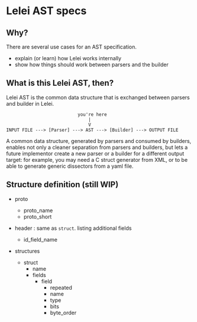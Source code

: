 Lelei AST specs
===============

Why?
----

There are several use cases for an AST specification.

* explain (or learn) how Lelei works internally
* show how things should work between parsers and the builder

What is this Lelei AST, then?
-----------------------

Lelei AST is the common data structure that is exchanged between
parsers and builder in Lelei.

```
                           you're here
                               |
                               V
INPUT FILE ---> [Parser] ---> AST ---> [Builder] ---> OUTPUT FILE
```

A common data structure, generated by parsers and consumed by builders,
enables not only a cleaner separation from parsers and builders, but
lets a future implementor create a new parser or a builder for a different
output target: for example, you may need a C struct generator from XML,
or to be able to generate generic dissectors from a yaml file.

Structure definition (still WIP)
--------------------

- proto
  - proto_name 
  - proto_short

- header : same as `struct`. listing additional fields
  - id_field_name

- structures
  - struct
    - name
    - fields
      - field
        - repeated
        - name
        - type
        - bits
        - byte_order